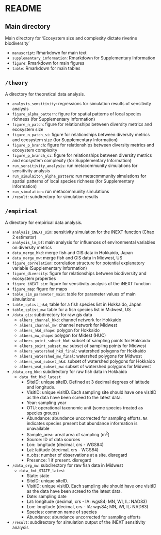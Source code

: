 README
================

## Main directory

Main directory for ‘Ecosystem size and complexity dictate riverine
biodiversity’

  - `manuscript`: Rmarkdown for main text
  - `supplementary_information`: Rmarkdown for Supplementary Information
  - `figure`: Rmarkdown for main figures
  - `table`: Rmarkdown for main tables

## `/theory`

A directory for theoretical data analysis.

  - `analysis_sensitivity`: regressions for simulation results of
    sensitivity analysis
  - `figure_alpha_pattern`: figure for spatial patterns of local species
    richness (for Supplementary Information)
  - `figure_n_patch`: figure for relationships between diversity metrics
    and ecosystem size
  - `figure_n_patch_si`: figure for relationships between diversity
    metrics and ecosystem size (for Supplementary Information)
  - `figure_p_branch`: figure for relationships between diversity
    metrics and ecosystem complexity
  - `figure_p_branch_si`: figure for relationships between diversity
    metrics and ecosystem complexity (for Supplementary Information)
  - `run_sensitivity_analysis`: run metacommunity simulations for
    sensitivity analysis
  - `run_simulaiton_alpha_pattern`: run metacommunity simulations for
    spatial patterns of local species richness (for Supplementary
    Information)
  - `run_simulation`: run metacommunity simulations
  - `/result`: subdirectory for simulation results

## `/empirical`

A directory for empirical data analysis.

  - `analysis_iNEXT_sim`: sensitivity simulation for the iNEXT function
    (Chao 2 estimator)
  - `analysis_lm_bf`: main analysis for influences of environmental
    variables on diversity metrics
  - `data_merge_hkd`: merge fish and GIS data in Hokkaido, Japan
  - `data_merge_mw`: merge fish and GIS data in Midwest, US
  - `figure_correlation`: correlation structure for potential
    explanatory variable (Supplementary Information)
  - `figure_diversity`: figure for relationships between biodiversity
    and ecosystem properties
  - `figure_iNEXT_sim`: figure for sensitivity analysis of the iNEXT
    function
  - `figure_map`: figure for maps
  - `table_sim_parameter_main`: table for parameter values of main
    simulations
  - `table_splist_hkd`; table for a fish species list in Hokkaido, Japan
  - `table_splist_mw`: table for a fish species list in Midwest, US
  - `/data_gis`: subdirectory for raw gis data
      - `albers_channel_hkd`: channel network for Hokkaido
      - `albers_channel_mw`: channel network for Midwest
      - `albers_hkd_shape`: polygon for Hokkaido
      - `albers_mw_shape`: polygon for Midest (HUC)
      - `albers_point_subset_hkd`: subset of sampling points for
        Hokkaido
      - `albers_point_subset_mw`: subset of sampling points for Midwest
      - `albers_watershed_hkd_final`: watershed polygons for Hokkaido
      - `albers_watershed_mw_final`: watershed polygons for Midwest
      - `albers_wsd_subset_hkd`: subset of watershed polygons for
        Hokkaido
      - `albers_wsd_subset_mw`: subset of watershed polygons for Midwest
  - `/data_org_hkd`: subdirectory for raw fish data in Hokkaido
      - `data_fmt_hkd_latest`
          - SiteID: unique siteID. Defined at 3 decimal degrees of
            latitude and longitude.
          - VisitID: unique visitID. Each sampling site should have one
            visitID as the data have been screed to the latest data.
          - Year: sampling year
          - OTU: operational taxonomic unit (some species treated as
            species groups)
          - Abundance: abundance uncorrected for sampling efforts. `NA`
            indicates species present but abundance information is
            unavailable
          - Sample\_area: areal area of sampling (m<sup>2</sup>)
          - Source: ID of data sources
          - Lon: longitude (decimal, crs - WGS84)
          - Lat: latitude (decimal, crs - WGS84)
          - n\_obs: number of observations at a site. disregard
          - Presence: 1 if present. disregard
  - `/data_org_mw`: subdirectory for raw fish data in Midwest
      - `data_fmt_STATE_latest`
          - State: state
          - SiteID: unique siteID.
          - VisitID: unique visitID. Each sampling site should have one
            visitID as the data have been screed to the latest data.
          - Date: sampling date
          - Lat: longitude (decimal, crs - IA: wgs84; MN, WI, IL: NAD83)
          - Lon: longitude (decimal, crs - IA: wgs84; MN, WI, IL: NAD83)
          - Species: common name of species
          - Abundance: abundance uncorrected for sampling efforts
  - `/result`: subdirectory for simulation output of the iNEXT
    sensitivity analysis
